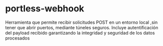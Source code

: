 # portless-webhook
Herramienta que permite recibir solicitudes POST en un entorno local ,sin tener que abrir puertos, mediante túneles seguros. Incluye autentificación del payload recibido garantizando la integridad y seguridad de los datos procesados

